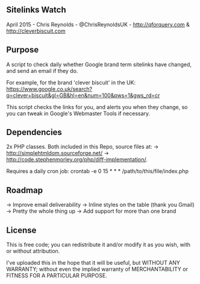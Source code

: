 		
Sitelinks Watch
-----------------
April 2015 - Chris Reynolds - @ChrisReynoldsUK - http://qforquery.com & http://cleverbiscuit.com


Purpose
-----------------
A script to check daily whether Google brand term sitelinks have changed, and send an email if they do.

For example, for the brand 'clever biscuit' in the UK:
https://www.google.co.uk/search?q=clever+biscuit&gl=GB&hl=en&num=100&pws=1&gws_rd=cr

This script checks the links for you, and alerts you when they change, so you can tweak in Google's Webmaster Tools if necessary.

 		
Dependencies
-----------------
2x PHP classes. Both included in this Repo, source files at:
-> http://simplehtmldom.sourceforge.net/ 
-> http://code.stephenmorley.org/php/diff-implementation/. 
		
Requires a daily cron job: 
		crontab -e 
		0 15 * * * /path/to/this/file/index.php
		

Roadmap
-----------------

-> Improve email deliverability
-> Inline styles on the table (thank you Gmail)
-> Pretty the whole thing up
-> Add support for more than one brand 


License
-----------------
	
This is free code; you can redistribute it and/or modify it as you wish, with or without attribution.

I've uploaded this in the hope that it will be useful, but WITHOUT ANY
WARRANTY; without even the implied warranty of MERCHANTABILITY or FITNESS FOR
A PARTICULAR PURPOSE.  

